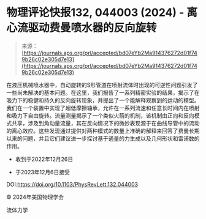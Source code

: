 <!--yml

分类: 未分类

日期: 2024-05-27 15:15:12

-->

# 物理评论快报132, 044003 (2024) - 离心流驱动费曼喷水器的反向旋转

> 来源：[https://journals.aps.org/prl/accepted/bd07eYb2Ma914376272d01f749b26c02e305d7e13](https://journals.aps.org/prl/accepted/bd07eYb2Ma914376272d01f749b26c02e305d7e13)

在液压机械喷水器中，自动旋转的S形管道在喷射流体时出现的可逆性问题引发了一些尚未解决的基本问题。在这里，我们报告了一系列精密实验的结果，揭示了在吸力下的稳健和持久的反向旋转现象，并提出了一个能解释观察到的运动的模型。我们在一个装置中实现了超低摩擦轴承，允许在一系列流速和任意长时间内在喷射和吸力下自由旋转。流量测量揭示了一个类似火箭的机制，该机制由正向和反向模式共享，涉及到角动量流量，其在反向情况下的微妙表现源于在曲线导管中的流动的离心效应。这些发现通过提供对两种模式的数量上准确的解释来回答了费曼长期以来的问题，并且它们建议进一步探讨基于通量的力生成以及几何形状和雷诺数的作用。

+   收到于2022年12月26日

+   于2023年12月6日接受

DOI:https://doi.org/10.1103/PhysRevLett.132.044003

© 2024年美国物理学会

流体力学
